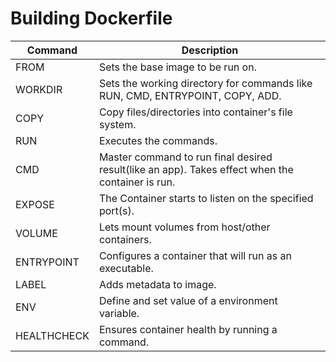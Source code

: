 # Building Dockerfile

| Command     | Description                                                                                      |
|-------------|--------------------------------------------------------------------------------------------------|
| FROM        | Sets the base image to be run on.                                                                |
| WORKDIR     | Sets the working directory for commands like RUN, CMD, ENTRYPOINT, COPY, ADD.                    |
| COPY        | Copy files/directories into container's file system.                                             |
| RUN         | Executes the commands.                                                                           |
| CMD         | Master command to run final desired result(like an app). Takes effect when the container is run. |
| EXPOSE      | The Container starts to listen on the specified port(s).                                         |
| VOLUME      | Lets mount volumes from host/other containers.                                                   |
| ENTRYPOINT  | Configures a container that will run as an executable.                                           |
| LABEL       | Adds metadata to image.                                                                          |
| ENV         | Define and set value of a environment variable.                                                  |
| HEALTHCHECK | Ensures container health by running a command.                                                   |
